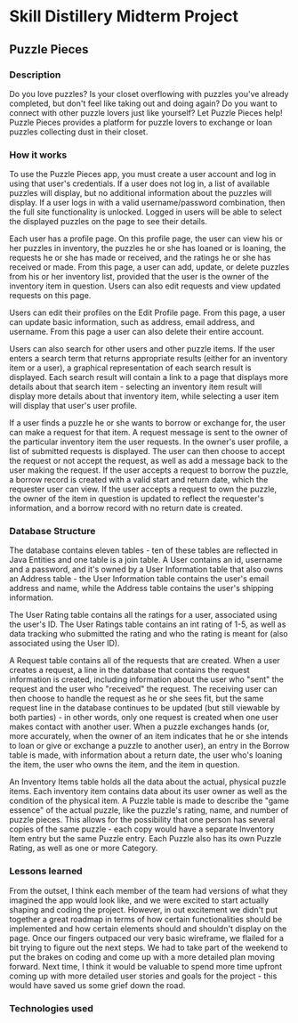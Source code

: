 # Skill Distillery Midterm Project

## Puzzle Pieces

### Description

Do you love puzzles? Is your closet overflowing with puzzles you've already completed, but don't feel like taking out and doing again? Do you want to connect with other puzzle lovers just like yourself? Let Puzzle Pieces help! Puzzle Pieces provides a platform for puzzle lovers to exchange or loan puzzles collecting dust in their closet.

### How it works

To use the Puzzle Pieces app, you must create a user account and log in using that user's credentials. If a user does not log in, a list of available puzzles will display, but no additional information about the puzzles will display. If a user logs in with a valid username/password combination, then the full site functionality is unlocked. Logged in users will be able to select the displayed puzzles on the page to see their details.

Each user has a profile page. On this profile page, the user can view his or her puzzles in inventory, the puzzles he or she has loaned or is loaning, the requests he or she has made or received, and the ratings he or she has received or made. From this page, a user can add, update, or delete puzzles from his or her inventory list, provided that the user is the owner of the inventory item in question. Users can also edit requests and view updated requests on this page.

Users can edit their profiles on the Edit Profile page. From this page, a user can update basic information, such as address, email address, and username. From this page a user can also delete their entire account.

Users can also search for other users and other puzzle items. If the user enters a search term that returns appropriate results (either for an inventory item or a user), a graphical representation of each search result is displayed. Each search result will contain a link to a page that displays more details about that search item - selecting an inventory item result will display more details about that inventory item, while selecting a user item will display that user's user profile.

If a user finds a puzzle he or she wants to borrow or exchange for, the user can make a request for that item. A request message is sent to the owner of the particular inventory item the user requests. In the owner's user profile, a list of submitted requests is displayed. The user can then choose to accept the request or not accept the request, as well as add a message back to the user making the request. If the user accepts a request to borrow the puzzle, a borrow record is created with a valid start and return date, which the requester user can view. If the user accepts a request to own the puzzle, the owner of the item in question is updated to reflect the requester's information, and a borrow record with no return date is created.

### Database Structure

The database contains eleven tables - ten of these tables are reflected in Java Entities and one table is a join table. A User contains an id, username and a password, and it's owned by a User Information table that also owns an Address table - the User Information table contains the user's email address and name, while the Address table contains the user's shipping information.

The User Rating table contains all the ratings for a user, associated using the user's ID. The User Ratings table contains an int rating of 1-5, as well as data tracking who submitted the rating and who the rating is meant for (also associated using the User ID).

A Request table contains all of the requests that are created. When a user creates a request, a line in the database that contains the request information is created, including information about the user who "sent" the request and the user who "received" the request. The receiving user can then choose to handle the request as he or she sees fit, but the same request line in the database continues to be updated (but still viewable by both parties) - in other words, only one request is created when one user makes contact with another user. When a puzzle exchanges hands (or, more accurately, when the owner of an item indicates that he or she intends to loan or give or exchange a puzzle to another user), an entry in the Borrow table is made, with information about a return date, the user who's loaning the item, the user who owns the item, and the item in question.

An Inventory Items table holds all the data about the actual, physical puzzle items. Each inventory item contains data about its user owner as well as the condition of the physical item. A Puzzle table is made to describe the "game essence" of the actual puzzle, like the puzzle's rating, name, and number of puzzle pieces. This allows for the possibility that one person has several copies of the same puzzle - each copy would have a separate Inventory Item entry but the same Puzzle entry. Each Puzzle also has its own Puzzle Rating, as well as one or more Category.

### Lessons learned

From the outset, I think each member of the team had versions of what they imagined the app would look like, and we were excited to start actually shaping and coding the project. However, in out excitement we didn't put together a great roadmap in terms of how certain functionalities should be implemented and how certain elements should and shouldn't display on the page. Once our fingers outpaced our very basic wireframe, we flailed for a bit trying to figure out the next steps. We had to take part of the weekend to put the brakes on coding and come up with a more detailed plan moving forward. Next time, I think it would be valuable to spend more time upfront coming up with more detailed user stories and goals for the project - this would have saved us some grief down the road.


### Technologies used
